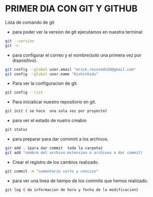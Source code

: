 # PRIMER DIA CON GIT Y GITHUB

Lista de comando de git
* para poder ver la version de git ejecutamos en nuestra terminal:

```bash 
git --version
git -v
```
* para configurar el correo y el nombre(solo una primera vez por dispositivo).

```bash
git config --global user.email "erick.revoredo58@gmail.com"
git config --global user.name "Kishinkidu"
```
* Para ver la configuracion de git.
```bash 
git config --list
```
* Para inicialicar nuestro repositorio en git.
```bash 
git init ( se hace  una sola vez por proyecto)
```
*  para ver el estado de nuetro cmabio
```bash
git status
```
* para preparar para dar commint a los archivos.

```bash
git add . (para dar commit  toda la carpeta)
git add "nombre del archivo.extension o archivos a dar commit)
```
* Crear el registro de los cambios realizado.
```bash 
git commit -m "comentario corto y conciso"
```
* para ver una linea de tiempo de los commits que hemos realizado.
```bash
git log ( da informacion de hora y fecha de la modificacion)
```